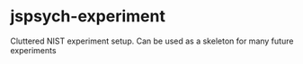 # jspsych-experiment
Cluttered NIST experiment setup. Can be used as a skeleton for many future experiments
